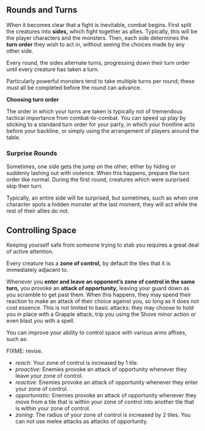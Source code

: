 ## Rounds and Turns

When it becomes clear that a fight is inevitable, combat begins. First split the creatures into **sides,** which fight together as allies. Typically, this will be the player characters and the monsters. Then, each side determines the **turn order** they wish to act in, without seeing the choices made by any other side.

Every round, the sides alternate turns, progressing down their turn order until every creature has taken a turn.

Particularly powerful monsters tend to take multiple turns per round; these must all be completed before the round can advance.

<div class="infobox">

**Choosing turn order**

The order in which your turns are taken is typically not of tremendous tactical importance from combat-to-combat. You can speed up play by sticking to a standard turn order for your party, in which your frontline acts before your backline, or simply using the arrangement of players around the table.

</div>

### Surprise Rounds

Sometimes, one side gets the jump on the other, either by hiding or suddenly lashing out with violence. When this happens, prepare the turn order like normal. During the first round, creatures which were surprised skip their turn.

Typically, an entire side will be surprised, but sometimes, such as when one character spots a hidden monster at the last moment, they will act while the rest of their allies do not.

## Controlling Space

Keeping yourself safe from someone trying to stab you requires a great deal of active attention.

Every creature has a **zone of control,** by default the tiles that it is immediately adjacent to.

Whenever you **enter and leave an opponent’s zone of control in the same turn,** you provoke an **attack of opportunity,** leaving your guard down as you scramble to get past them. When this happens, they may spend their reaction to make an attack of their choice against you, so long as it does not cost essence. This is not limited to basic attacks: they may choose to hold you in place with a Grapple attack, trip you using the Shove minor action or even blast you with a spell.

You can improve your ability to control space with various arms affixes, such as:

FIXME: revise.

- _reach:_ Your zone of control is increased by 1 tile.
- _proactive:_ Enemies provoke an attack of opportunity whenever they leave your zone of control.
- _reactive:_ Enemies provoke an attack of opportunity whenever they enter your zone of control.
- _opportunistic:_ Enemies provoke an attack of opportunity whenever they move from a tile that is within your zone of control into another tile that is within your zone of control.
- _zoning_: The radius of your zone of control is increased by 2 tiles. You can not use melee attacks as attacks of opportunity.
